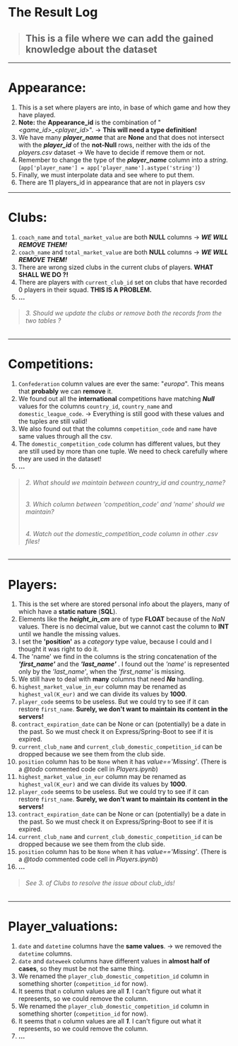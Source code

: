 # The Result Log
> ## This is a file where we can add the gained knowledge about the dataset

---
# Appearance:
1. This is a set where players are into, in base of which game and how they have played.
2. **Note:**
the **Appearance_id** is the combination of "*<game_id>*_*<player_id>*". $\rightarrow$ **This will need a type definition!** 
3. We have many ***player_name*** that are **None** and that does not intersect with the ***player_id*** of the **not-Null** rows, neither with the ids of the *players.csv* dataset $\rightarrow$ We have to decide if remove them or not.
4. Remember to change the type of the ***player_name*** column into a *string*. 
(`app['player_name'] = app['player_name'].astype('string')`)
5. Finally, we must interpolate data and see where to put them.
6. There are 11 players_id in appearance that are not in players csv
---
# Clubs:
1. `coach_name` and `total_market_value` are both **NULL** columns $\rightarrow$ ***WE WILL REMOVE THEM!***
1. `coach_name` and `total_market_value` are both **NULL** columns $\rightarrow$ ***WE WILL REMOVE THEM!***
2. There are wrong sized clubs in the current clubs of players. **WHAT SHALL WE DO ?!**
3. There are players with `current_club_id` set on clubs that have recorded 0 players in their squad. **THIS IS A PROBLEM.**
4. **...**
> ###### 3. Should we update the clubs or remove both the records from the two tables ? 
---
# Competitions:
1. `Confederation` column values are ever the same: "*europa*". This means that **probably** we can **remove** it.
2. We found out all the **international** competitions have matching ***Null*** values for the columns `country_id`, `country_name` and `domestic_league_code`. $\rightarrow$ Everything is still good with these values and the tuples are still valid!
3. We also found out that the columns `competition_code` and `name` have same values through all the csv. 
4. The `domestic_competition_code` column has different values, but they are still used by more than one tuple. We need to check carefully where they are used in the dataset!
5. **...**
> ###### 2. What should we maintain between *country_id* and _country_name_?
> ###### 3. Which column between *'competition_code'* and *'name'* should we maintain? 
> ###### 4. Watch out the _domestic_competition_code_ column in other _.csv_ files!
---
# Players:
1. This is the set where are stored personal info about the players, many of which have a **static nature** (**SQL**).
2. Elements like the ***height_in_cm*** are of type **FLOAT** because of the *NaN* values. There is no decimal value, but we cannot cast the column to **INT** until we handle the missing values.
3. I set the **'position'** as a *category* type value, because I could and I thought it was right to do it.
4. The 'name' we find in the columns is the string concatenation of the ***'first_name'*** and the ***'last_name'*** . I found out the *'name'* is represented only by the *'last_name'*, when the *'first_name'* is missing.
5. We still have to deal with **many** columns that need ***Na*** handling.
6. `highest_market_value_in_eur` column may be renamed as `highest_val(K_eur)` and we can divide its values by **1000**. 
7. `player_code` seems to be useless. But we could try to see if it can restore `first_name`. **Surely, we don't want to maintain its content in the servers!**
8. `contract_expiration_date` can be None or can (potentially) be a date in the past. So we must check it on Express/Spring-Boot to see if it is expired.
9. `current_club_name` and `current_club_domestic_competition_id` can be dropped because we see them from the club side.
10. `position` column has to be `None` when it has *value=='Missing'*. (There is a *@todo* commented code cell in *Players.ipynb*)
6. `highest_market_value_in_eur` column may be renamed as `highest_val(K_eur)` and we can divide its values by **1000**. 
7. `player_code` seems to be useless. But we could try to see if it can restore `first_name`. **Surely, we don't want to maintain its content in the servers!**
8. `contract_expiration_date` can be None or can (potentially) be a date in the past. So we must check it on Express/Spring-Boot to see if it is expired.
9. `current_club_name` and `current_club_domestic_competition_id` can be dropped because we see them from the club side.
10. `position` column has to be `None` when it has *value=='Missing'*. (There is a *@todo* commented code cell in *Players.ipynb*)
11. **...**
> ###### See *3.* of Clubs to resolve the issue about club_ids!
---
# Player_valuations:
1. `date` and `datetime` columns have the **same values**. $\rightarrow$ we removed the `datetime` columns.
2. `date` and `dateweek` columns have different values in **almost half of cases**, so they must be not the same thing.
3. We renamed the `player_club_domestic_competition_id` column in something shorter (`competition_id` for now).
4. It seems that `n` column values are all ***1***. I can't figure out what it represents, so we could remove the column.
3. We renamed the `player_club_domestic_competition_id` column in something shorter (`competition_id` for now).
4. It seems that `n` column values are all ***1***. I can't figure out what it represents, so we could remove the column.
5. **...**